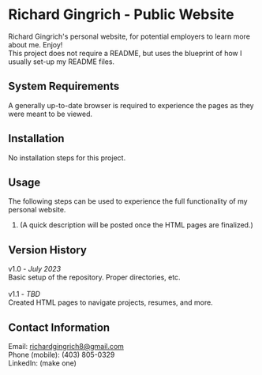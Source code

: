 # Richard Gingrich - Public Website
Richard Gingrich's personal website, for potential employers to learn more about me. Enjoy! <br>
This project does not require a README, but uses the blueprint of how I usually set-up my README files. <br>

## System Requirements
A generally up-to-date browser is required to experience the pages as they were meant to be viewed.

## Installation
No installation steps for this project.

## Usage
The following steps can be used to experience the full functionality of my personal website. </br>
1. (A quick description will be posted once the HTML pages are finalized.)

## Version History
v1.0 - *July 2023* <br>
Basic setup of the repository. Proper directories, etc. <br>
<br>
v1.1 - *TBD* <br>
Created HTML pages to navigate projects, resumes, and more.  <br>

## Contact Information
Email: richardgingrich8@gmail.com <br>
Phone (mobile): (403) 805-0329 <br>
LinkedIn: (make one) 
